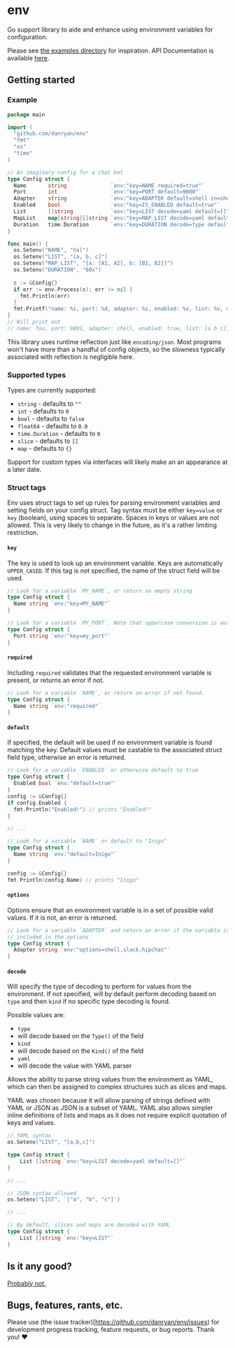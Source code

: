 # env

Go support library to aide and enhance using environment variables for configuration.

Please see [the examples directory](examples/) for inspiration. API Documentation is available [here](http://godoc.org/github.com/danryan/env).


## Getting started

### Example

```go
package main

import (
  "github.com/danryan/env"
  "fmt"
  "os"
  "time"
)

// An imaginary config for a chat bot
type Config struct {
  Name       string              `env:"key=NAME required=true"`
  Port       int                 `env:"key=PORT default=9000"`
  Adapter    string              `env:"key=ADAPTER default=shell in=shell,slack,hipchat"`
  Enabled    bool                `env:"key=IS_ENABLED default=true"`
  List       []string            `env:"key=LIST decode=yaml default=[]"`
  MapList    map[string][]string `env:"key=MAP_LIST decode=yaml default={}"`
  Duration   time.Duration       `env:"key=DURATION decode=type default=5s"`
}

func main() {
  os.Setenv("NAME", "hal")
  os.Setenv("LIST", "[a, b, c]")
  os.Setenv("MAP_LIST", "{a: [A1, A2], b: [B1, B2]}")
  os.Setenv("DURATION", "60s")
  
  c := &Config{}
  if err := env.Process(c); err != nil {
    fmt.Println(err)
  }
  fmt.Printf("name: %s, port: %d, adapter: %s, enabled: %v, list: %v, maplist: %v, duration: %v\n", c.Name, c.Port, c.Adapter, c.Enabled, c.List, c.MapList, c.Duration)
}
// Will print out
// name: foo, port: 9001, adapter: shell, enabled: true, list: [a b c], maplist: map[a:[A1 A2] b:[B1 B2]], duration: 1m0s
```


This library uses runtime reflection just like `encoding/json`. Most programs won't have more than a handful of config objects, so the slowness typically associated with reflection is negligible here.

### Supported types

Types are currently supported:

* `string` - defaults to `""`
* `int` - defaults to `0`
* `bool` - defaults to `false`
* `float64` - defaults to `0.0`
* `time.Duration` - defaults to `0`
* `slice` - defaults to `[]`
* `map` - defaults to `{}`

Support for custom types via interfaces will likely make an an appearance at a later date.

### Struct tags

Env uses struct tags to set up rules for parsing environment variables and setting fields on your config struct. Tag syntax must be either `key=value` or `key` (boolean), using spaces to separate. Spaces in keys or values are not allowed. This is very likely to change in the future, as it's a rather limiting restriction.

#### `key`

The key is used to look up an environment variable. Keys are automatically `UPPER_CASED`. If this tag is not specified, the name of the struct field will be used.

```go
// Look for a variable `MY_NAME`, or return an empty string
type Config struct {
  Name string `env:"key=MY_NAME"`
}

// Look for a variable `MY_PORT`. Note that uppercase conversion is automatic.
type Config struct {
  Port string `env:"key=my_port"`
}
```

#### `required`

Including `required` validates that the requested environment variable is present, or returns an error if not.

```go
// Look for a variable `NAME`, or return an error if not found.
type Config struct {
  Name string `env:"required"`
}
```

#### `default`

If specified, the default will be used if no environment variable is found matching the key. Default values must be castable to the associated struct field type, otherwise an error is returned.

```go
// Look for a variable `ENABLED` or otherwise default to true
type Config struct {
  Enabled bool `env:"default=true"`
}
config := &Config{}
if config.Enabled {
  fmt.Println("Enabled!") // prints "Enabled!"
}

// ...

// Look for a variable `NAME` or default to "Inigo"
type Config struct {
  Name string `env:"default=Inigo"`
}

config := &Config{}
fmt.Println(config.Name) // prints "Inigo"
```

#### `options`

Options ensure that an environment variable is in a set of possible valid values. If it is not, an error is returned.

```go
// Look for a variable `ADAPTER` and return an error if the variable is not
// included in the options
type Config struct {
  Adapter string `env:"options=shell,slack,hipchat"`
}
```

#### `decode`

Will specify the type of decoding to perform for values from the environment.  If not specified, will by default perform decoding based on `type` and then `kind` if no specific type decoding is found.  

Possible values are:

* `type`
 * will decode based on the `Type()` of the field 
* `kind`
 * will decode based on the `Kind()` of the field 
* `yaml`
 * will decode the value with YAML parser 

Allows the ability to parse string values from the environment as YAML, which can then be assigned to complex structures such as slices and maps.

YAML was chosen because it will allow parsing of strings defined with YAML or JSON as JSON is a subset of YAML.   YAML also allows simpler inline definitions of lists and maps as it does not require explicit quotation of keys and values.

```go
// YAML syntax
os.Setenv("LIST", "[a,b,c]")

type Config struct {
	List []string `env:"key=LIST decode=yaml default=[]"`
}

// ...

// JSON syntax allowed
os.Setenv("LIST", `["a", "b", "c"]`)

// ...

// By default, slices and maps are decoded with YAML
type Config struct {
	List []string `env:"key=LIST"`
}

```


## Is it any good?

[Probably not.](http://news.ycombinator.com/item?id=3067434)

## Bugs, features, rants, etc.

Please use (the issue tracker)[https://github.com/danryan/env/issues) for development progress tracking, feature requests, or bug reports. Thank you! :heart:
